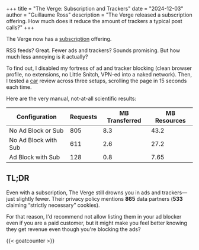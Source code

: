 +++
title = "The Verge: Subscription and Trackers"
date = "2024-12-03"
author = "Guillaume Ross"
description = "The Verge released a subscription offering. How much does it reduce the amount of trackers a typical post calls?"
+++

The Verge now has a [subscription](https://www.theverge.com/2024/12/3/24306571/verge-subscription-launch-fewer-ads-unlimited-access-full-text-rss) offering. 

RSS feeds? Great. Fewer ads and trackers? Sounds promising. But how much less annoying is it actually?

To find out, I disabled my fortress of ad and tracker blocking (clean browser profile, no extensions, no Little Snitch, VPN-ed into a naked network). Then, I tested a [car](https://www.theverge.com/2024/11/29/24308950/hyundai-ioniq-5-n-review-price-specs-photos) review across three setups, scrolling the page in 15 seconds each time.

Here are the very manual, not-at-all scientific results:


| Configuration        | Requests | MB Transferred | MB Resources |
| -------------------- | -------- | -------------- | ------------ |
| No Ad Block or Sub   | 805      | 8.3            | 43.2         |
| No Ad Block with Sub | 611      | 2.6            | 27.2         |
| Ad Block with Sub    | 128      | 0.8            | 7.65         |

## TL;DR

Even with a subscription, The Verge still drowns you in ads and trackers—just slightly fewer. Their privacy policy mentions **865** data partners (**533** claiming “strictly necessary” cookies).

For that reason, I'd recommend not allow listing them in your ad blocker even if you are a paid customer, but it might make you feel better knowing they get revenue even though you're blocking the ads?

{{< goatcounter >}}